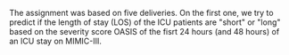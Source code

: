 The assignment was based on five deliveries. On the first one, we try to predict if the length of stay (LOS)
of the ICU patients are "short" or "long" based on the severity score OASIS of the fisrt 24 hours (and 48 hours) of an ICU stay on MIMIC-III.
